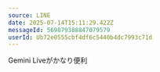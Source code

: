 ```yaml
---
source: LINE
date: 2025-07-14T15:11:29.422Z
messageId: 569879388847079579
userId: Ub72e0555cbf4df6c5440b4dc7993c71d
---
```


Gemini Liveがかなり便利